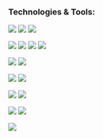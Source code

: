 <!-- ### Hi there 👋 -->

### Technologies & Tools:

![](https://img.shields.io/badge/-HTML-red?style=for-the-badge) ![](https://img.shields.io/badge/-CSS-informational?style=for-the-badge) ![](https://img.shields.io/badge/-JavaScript-yellow?style=for-the-badge) 
  
![](https://img.shields.io/badge/-Git-orange?style=for-the-badge) ![](https://img.shields.io/badge/-WebPack-skyblue?style=for-the-badge) ![](https://img.shields.io/badge/-Babel-gold?style=for-the-badge) ![](https://img.shields.io/badge/-Axios-blueviolet?style=for-the-badge)

![](https://img.shields.io/badge/-React-blue?style=for-the-badge) ![](https://img.shields.io/badge/-React_Router_Dom-blue?style=for-the-badge)

![](https://img.shields.io/badge/-Redux-purple?style=for-the-badge) ![](https://img.shields.io/badge/-Redux_Thunk-purple?style=for-the-badge) 

![](https://img.shields.io/badge/-Less-violet?style=for-the-badge) ![](https://img.shields.io/badge/-Sass-violet?style=for-the-badge)

![](https://img.shields.io/badge/-Node-darkgreen?style=for-the-badge) ![](https://img.shields.io/badge/-Express-green?style=for-the-badge) 

![](https://img.shields.io/badge/-MongoDB-darkgreen?style=for-the-badge)

<!--
**goryacheff/goryacheff** is a ✨ _special_ ✨ repository because its `README.md` (this file) appears on your GitHub profile.

Here are some ideas to get you started:

- 🔭 I’m currently working on ...
- 🌱 I’m currently learning ...
- 👯 I’m looking to collaborate on ...
- 🤔 I’m looking for help with ...
- 💬 Ask me about ...
- 📫 How to reach me: ...
- 😄 Pronouns: ...
- ⚡ Fun fact: ...
-->
